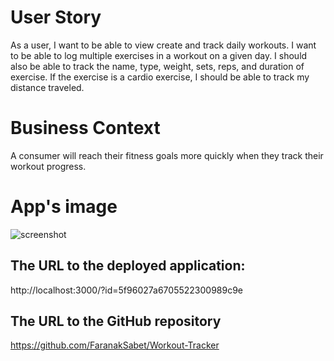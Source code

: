 # User Story

As a user, I want to be able to view create and track daily workouts. I want to be able to log multiple exercises in a workout on a given day. I should also be able to track the name, type, weight, sets, reps, and duration of exercise. If the exercise is a cardio exercise, I should be able to track my distance traveled.

# Business Context

A consumer will reach their fitness goals more quickly when they track their workout progress.


# App's image

![screenshot](https://user-images.githubusercontent.com/65681350/97131064-64972d00-1700-11eb-96f0-419160e3facd.PNG)


## The URL to the deployed application:

http://localhost:3000/?id=5f96027a6705522300989c9e

## The URL to the GitHub repository

https://github.com/FaranakSabet/Workout-Tracker


